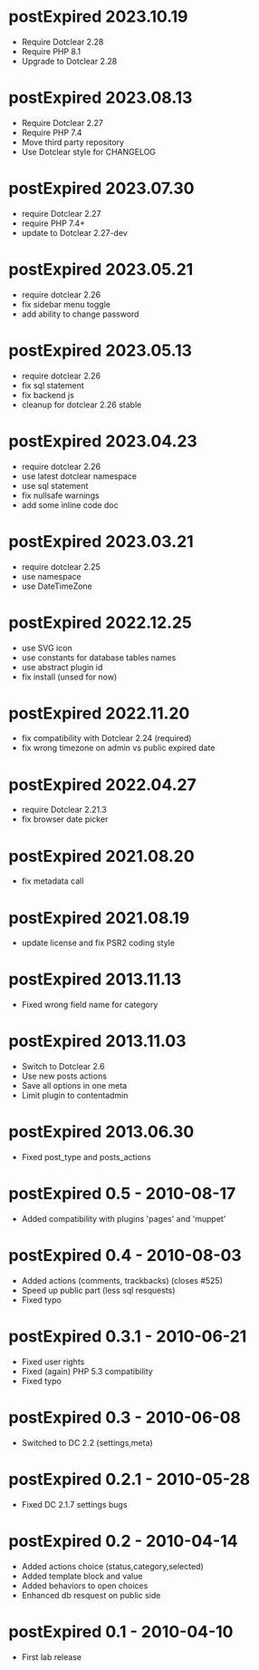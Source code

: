 postExpired 2023.10.19
===========================================================
* Require Dotclear 2.28
* Require PHP 8.1
* Upgrade to Dotclear 2.28

postExpired 2023.08.13
===========================================================
* Require Dotclear 2.27
* Require PHP 7.4
* Move third party repository
* Use Dotclear style for CHANGELOG

postExpired 2023.07.30
===========================================================
* require Dotclear 2.27
* require PHP 7.4+
* update to Dotclear 2.27-dev

postExpired 2023.05.21
===========================================================
* require dotclear 2.26
* fix sidebar menu toggle
* add ability to change password

postExpired 2023.05.13
===========================================================
* require dotclear 2.26
* fix sql statement
* fix backend js
* cleanup for dotclear 2.26 stable

postExpired 2023.04.23
===========================================================
* require dotclear 2.26
* use latest dotclear namespace
* use sql statement
* fix nullsafe warnings
* add some inline code doc

postExpired 2023.03.21
===========================================================
* require dotclear 2.25
* use namespace
* use DateTimeZone

postExpired 2022.12.25
===========================================================
* use SVG icon
* use constants for database tables names
* use abstract plugin id
* fix install (unsed for now)

postExpired 2022.11.20
===========================================================
* fix compatibility with Dotclear 2.24 (required)
* fix wrong timezone on admin vs public expired date

postExpired 2022.04.27
===========================================================
* require Dotclear 2.21.3
* fix browser date picker

postExpired 2021.08.20
===========================================================
* fix metadata call

postExpired 2021.08.19
===========================================================
* update license and fix PSR2 coding style

postExpired 2013.11.13
===========================================================
* Fixed wrong field name for category

postExpired 2013.11.03
===========================================================
* Switch to Dotclear 2.6
* Use new posts actions
* Save all options in one meta
* Limit plugin to contentadmin

postExpired 2013.06.30
===========================================================
* Fixed post_type and posts_actions

postExpired 0.5 - 2010-08-17
===========================================================
* Added compatibility with plugins 'pages' and 'muppet'

postExpired 0.4 - 2010-08-03
===========================================================
* Added actions (comments, trackbacks) (closes #525)
* Speed up public part (less sql resquests)
* Fixed typo

postExpired 0.3.1 - 2010-06-21
===========================================================
* Fixed user rights
* Fixed (again) PHP 5.3 compatibility
* Fixed typo

postExpired 0.3 - 2010-06-08
===========================================================
* Switched to DC 2.2 (settings,meta)

postExpired 0.2.1 - 2010-05-28
===========================================================
* Fixed DC 2.1.7 settings bugs

postExpired 0.2 - 2010-04-14
===========================================================
* Added actions choice (status,category,selected)
* Added template block and value
* Added behaviors to open choices
* Enhanced db resquest on public side

postExpired 0.1 - 2010-04-10
===========================================================
* First lab release